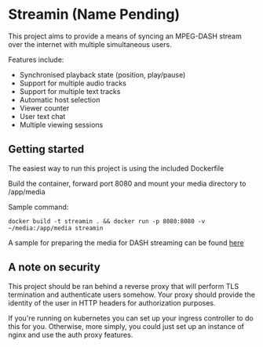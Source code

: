 # Streamin (Name Pending)

This project aims to provide a means of syncing an MPEG-DASH stream over the internet with multiple simultaneous users.

Features include:
- Synchronised playback state (position, play/pause)
- Support for multiple audio tracks
- Support for multiple text tracks
- Automatic host selection
- Viewer counter
- User text chat
- Multiple viewing sessions

## Getting started

The easiest way to run this project is using the included Dockerfile

Build the container, forward port 8080 and mount your media directory to /app/media

Sample command:
```shell script
docker build -t streamin . && docker run -p 8080:8080 -v ~/media:/app/media streamin
```

A sample for preparing the media for DASH streaming can be found [here](transcode.sh)

## A note on security
This project should be ran behind a reverse proxy that will perform TLS termination and authenticate users somehow. 
Your proxy should provide the identity of the user in HTTP headers for authorization purposes.

If you're running on kubernetes you can set up your ingress controller to do this for you. Otherwise, more simply, you
could just set up an instance of nginx and use the auth proxy features.